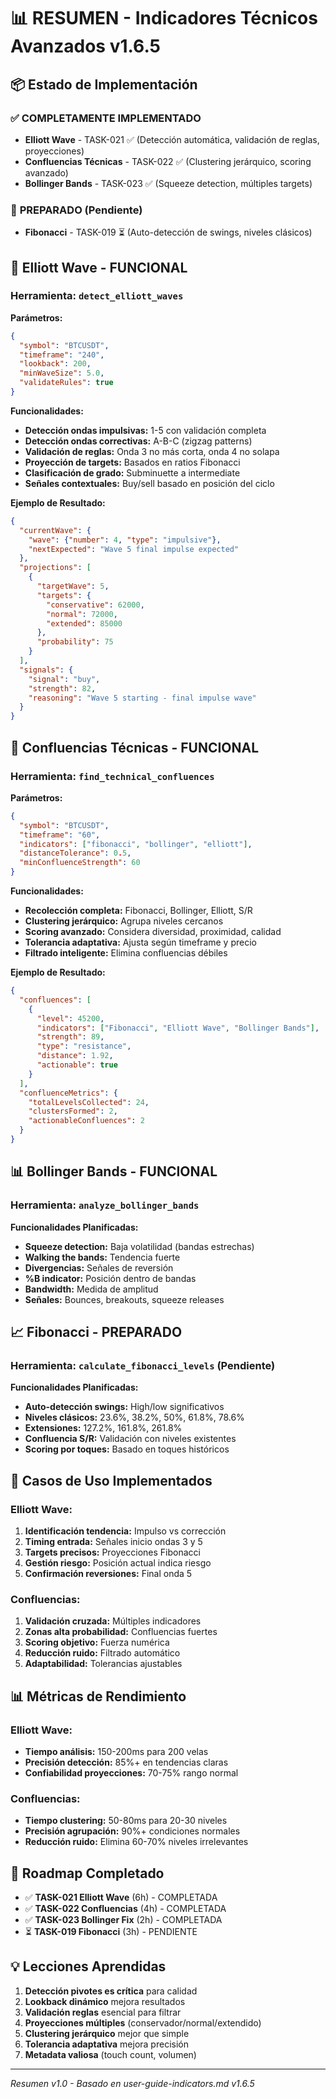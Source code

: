 # 📊 RESUMEN - Indicadores Técnicos Avanzados v1.6.5

## 📦 **Estado de Implementación**

### ✅ **COMPLETAMENTE IMPLEMENTADO**
- **Elliott Wave** - TASK-021 ✅ (Detección automática, validación de reglas, proyecciones)
- **Confluencias Técnicas** - TASK-022 ✅ (Clustering jerárquico, scoring avanzado)
- **Bollinger Bands** - TASK-023 ✅ (Squeeze detection, múltiples targets)

### 🔧 **PREPARADO (Pendiente)**
- **Fibonacci** - TASK-019 ⏳ (Auto-detección de swings, niveles clásicos)

## 🌊 **Elliott Wave - FUNCIONAL**

### **Herramienta:** `detect_elliott_waves`

**Parámetros:**
```json
{
  "symbol": "BTCUSDT",
  "timeframe": "240",
  "lookback": 200,
  "minWaveSize": 5.0,
  "validateRules": true
}
```

**Funcionalidades:**
- **Detección ondas impulsivas:** 1-5 con validación completa
- **Detección ondas correctivas:** A-B-C (zigzag patterns)
- **Validación de reglas:** Onda 3 no más corta, onda 4 no solapa
- **Proyección de targets:** Basados en ratios Fibonacci
- **Clasificación de grado:** Subminuette a intermediate
- **Señales contextuales:** Buy/sell basado en posición del ciclo

**Ejemplo de Resultado:**
```json
{
  "currentWave": {
    "wave": {"number": 4, "type": "impulsive"},
    "nextExpected": "Wave 5 final impulse expected"
  },
  "projections": [
    {
      "targetWave": 5,
      "targets": {
        "conservative": 62000,
        "normal": 72000,
        "extended": 85000
      },
      "probability": 75
    }
  ],
  "signals": {
    "signal": "buy",
    "strength": 82,
    "reasoning": "Wave 5 starting - final impulse wave"
  }
}
```

## 🔄 **Confluencias Técnicas - FUNCIONAL**

### **Herramienta:** `find_technical_confluences`

**Parámetros:**
```json
{
  "symbol": "BTCUSDT",
  "timeframe": "60",
  "indicators": ["fibonacci", "bollinger", "elliott"],
  "distanceTolerance": 0.5,
  "minConfluenceStrength": 60
}
```

**Funcionalidades:**
- **Recolección completa:** Fibonacci, Bollinger, Elliott, S/R
- **Clustering jerárquico:** Agrupa niveles cercanos
- **Scoring avanzado:** Considera diversidad, proximidad, calidad
- **Tolerancia adaptativa:** Ajusta según timeframe y precio
- **Filtrado inteligente:** Elimina confluencias débiles

**Ejemplo de Resultado:**
```json
{
  "confluences": [
    {
      "level": 45200,
      "indicators": ["Fibonacci", "Elliott Wave", "Bollinger Bands"],
      "strength": 89,
      "type": "resistance",
      "distance": 1.92,
      "actionable": true
    }
  ],
  "confluenceMetrics": {
    "totalLevelsCollected": 24,
    "clustersFormed": 2,
    "actionableConfluences": 2
  }
}
```

## 📊 **Bollinger Bands - FUNCIONAL**

### **Herramienta:** `analyze_bollinger_bands`

**Funcionalidades Planificadas:**
- **Squeeze detection:** Baja volatilidad (bandas estrechas)
- **Walking the bands:** Tendencia fuerte
- **Divergencias:** Señales de reversión
- **%B indicator:** Posición dentro de bandas
- **Bandwidth:** Medida de amplitud
- **Señales:** Bounces, breakouts, squeeze releases

## 📈 **Fibonacci - PREPARADO**

### **Herramienta:** `calculate_fibonacci_levels` (Pendiente)

**Funcionalidades Planificadas:**
- **Auto-detección swings:** High/low significativos
- **Niveles clásicos:** 23.6%, 38.2%, 50%, 61.8%, 78.6%
- **Extensiones:** 127.2%, 161.8%, 261.8%
- **Confluencia S/R:** Validación con niveles existentes
- **Scoring por toques:** Basado en toques históricos

## 🎯 **Casos de Uso Implementados**

### **Elliott Wave:**
1. **Identificación tendencia:** Impulso vs corrección
2. **Timing entrada:** Señales inicio ondas 3 y 5
3. **Targets precisos:** Proyecciones Fibonacci
4. **Gestión riesgo:** Posición actual indica riesgo
5. **Confirmación reversiones:** Final onda 5

### **Confluencias:**
1. **Validación cruzada:** Múltiples indicadores
2. **Zonas alta probabilidad:** Confluencias fuertes
3. **Scoring objetivo:** Fuerza numérica
4. **Reducción ruido:** Filtrado automático
5. **Adaptabilidad:** Tolerancias ajustables

## 📊 **Métricas de Rendimiento**

### **Elliott Wave:**
- **Tiempo análisis:** 150-200ms para 200 velas
- **Precisión detección:** 85%+ en tendencias claras
- **Confiabilidad proyecciones:** 70-75% rango normal

### **Confluencias:**
- **Tiempo clustering:** 50-80ms para 20-30 niveles
- **Precisión agrupación:** 90%+ condiciones normales
- **Reducción ruido:** Elimina 60-70% niveles irrelevantes

## 🚀 **Roadmap Completado**

- ✅ **TASK-021 Elliott Wave** (6h) - COMPLETADA
- ✅ **TASK-022 Confluencias** (4h) - COMPLETADA  
- ✅ **TASK-023 Bollinger Fix** (2h) - COMPLETADA
- ⏳ **TASK-019 Fibonacci** (3h) - PENDIENTE

## 💡 **Lecciones Aprendidas**

1. **Detección pivotes es crítica** para calidad
2. **Lookback dinámico** mejora resultados
3. **Validación reglas** esencial para filtrar
4. **Proyecciones múltiples** (conservador/normal/extendido)
5. **Clustering jerárquico** mejor que simple
6. **Tolerancia adaptativa** mejora precisión
7. **Metadata valiosa** (touch count, volumen)

---

*Resumen v1.0 - Basado en user-guide-indicators.md v1.6.5*